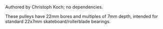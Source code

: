 Authored by Christoph Koch; no dependencies.

These pulleys have 22mm bores  and multiples of 7mm depth, intended for standard
22x7mm skateboard/rollerblade bearings.

